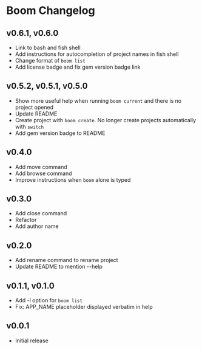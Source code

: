 Boom Changelog
===

v0.6.1, v0.6.0
---
* Link to bash and fish shell
* Add instructions for autocompletion of project names in fish shell
* Change format of `boom list`
* Add license badge and fix gem version badge link
    
v0.5.2, v0.5.1, v0.5.0
---
* Show more useful help when running `boom current` and there is no project opened
* Update README
* Create project with `boom create`. No longer create projects automatically with `switch`
* Add gem version badge to README

v0.4.0
---
* Add move command
* Add browse command
* Improve instructions when `boom` alone is typed

v0.3.0
---
* Add close command
* Refactor
* Add author name

v0.2.0
---
* Add rename command to rename project
* Update README to mention --help

v0.1.1, v0.1.0 
---
* Add -l option for `boom list`
* Fix: APP_NAME placeholder displayed verbatim in help

v0.0.1
---
* Initial release
